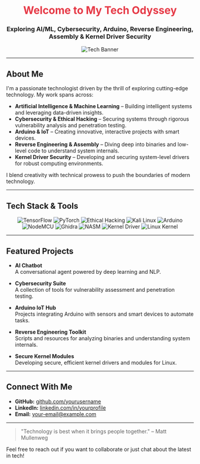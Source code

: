 <h1 align="center" style="color:#e63946;">Welcome to My Tech Odyssey</h1>
<h3 align="center">Exploring AI/ML, Cybersecurity, Arduino, Reverse Engineering, Assembly & Kernel Driver Security</h3>

<p align="center">
  <img src="https://via.placeholder.com/800x200.png?text=Tech+Odyssey" alt="Tech Banner" style="max-width:80%;">
</p>

---

## About Me

I'm a passionate technologist driven by the thrill of exploring cutting-edge technology. My work spans across:
- **Artificial Intelligence & Machine Learning** – Building intelligent systems and leveraging data-driven insights.
- **Cybersecurity & Ethical Hacking** – Securing systems through rigorous vulnerability analysis and penetration testing.
- **Arduino & IoT** – Creating innovative, interactive projects with smart devices.
- **Reverse Engineering & Assembly** – Diving deep into binaries and low-level code to understand system internals.
- **Kernel Driver Security** – Developing and securing system-level drivers for robust computing environments.

I blend creativity with technical prowess to push the boundaries of modern technology.

---

## Tech Stack & Tools

<div align="center">
  <!-- AI/ML -->
  <img src="https://img.shields.io/badge/AI%2FML-TensorFlow-FF6F00" alt="TensorFlow" />
  <img src="https://img.shields.io/badge/AI%2FML-PyTorch-EE4C2C" alt="PyTorch" />

  <!-- Cybersecurity -->
  <img src="https://img.shields.io/badge/Cybersecurity-Ethical%20Hacking-4CAF50" alt="Ethical Hacking" />
  <img src="https://img.shields.io/badge/Pentest-Kali%20Linux-563D7C" alt="Kali Linux" />

  <!-- Arduino & IoT -->
  <img src="https://img.shields.io/badge/Arduino-IDE-00979D" alt="Arduino" />
  <img src="https://img.shields.io/badge/IoT-NodeMCU-3F51B5" alt="NodeMCU" />

  <!-- Reverse Engineering & Assembly -->
  <img src="https://img.shields.io/badge/Reverse%20Engineering-Ghidra-7C4DFF" alt="Ghidra" />
  <img src="https://img.shields.io/badge/Assembly-NASM-000000" alt="NASM" />

  <!-- Kernel & Driver Security -->
  <img src="https://img.shields.io/badge/Kernel%20Driver-Security-FF4081" alt="Kernel Driver" />
  <img src="https://img.shields.io/badge/Linux-Kernel-333333" alt="Linux Kernel" />
</div>

---

## Featured Projects

- **AI Chatbot**  
  A conversational agent powered by deep learning and NLP.

- **Cybersecurity Suite**  
  A collection of tools for vulnerability assessment and penetration testing.

- **Arduino IoT Hub**  
  Projects integrating Arduino with sensors and smart devices to automate tasks.

- **Reverse Engineering Toolkit**  
  Scripts and resources for analyzing binaries and understanding system internals.

- **Secure Kernel Modules**  
  Developing secure, efficient kernel drivers and modules for Linux.

---

## Connect With Me

- **GitHub:** [github.com/yourusername](https://github.com/yourusername)
- **LinkedIn:** [linkedin.com/in/yourprofile](https://linkedin.com/in/yourprofile)
- **Email:** [your-email@example.com](mailto:your-email@example.com)

---

> "Technology is best when it brings people together." – Matt Mullenweg

Feel free to reach out if you want to collaborate or just chat about the latest in tech!

